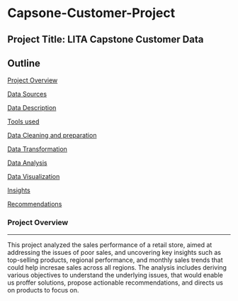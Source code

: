# Capsone-Customer-Project

## Project Title: LITA Capstone Customer Data

## Outline
[Project Overview](#project-overview)

[Data Sources](#data-sources)

[Data Description](#data-description)

[Tools used](#tools-used)

[Data Cleaning and preparation](#data-cleaning-and-preparation) 

[Data Transformation](#data-transformation)

[Data Analysis](#data-analysis)

[Data Visualization](#data-visualization)

[Insights](#insights)

[Recommendations](#recommendations)

### Project Overview
---
This project analyzed the sales performance of a retail store, aimed at addressing the issues of poor sales, and uncovering key insights such as top-selling products, 
regional performance, and monthly sales trends that could help incresae sales across all regions. The analysis includes deriving various objectives to understand the 
underlying issues, that would enable us proffer solutions, propose actionable recommendations, and directs us on products to focus on.
